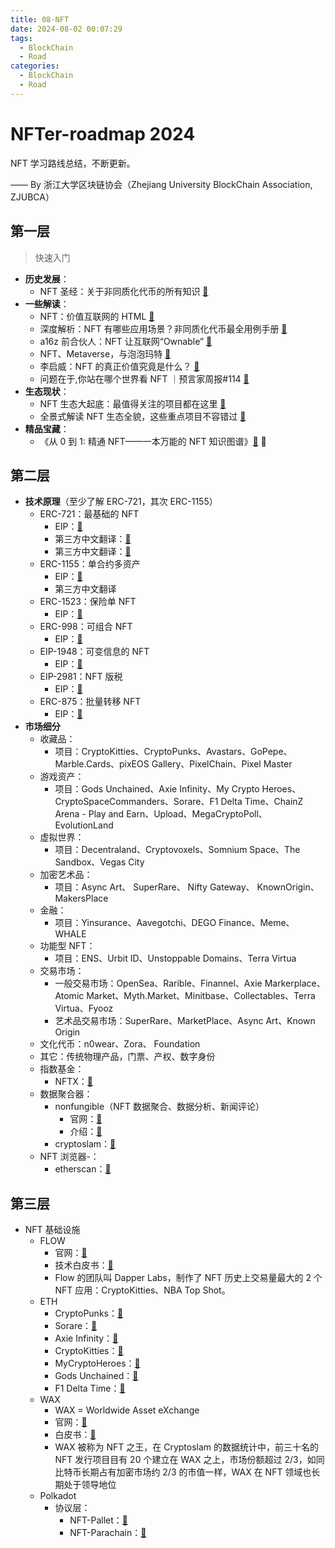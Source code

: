```yaml
---
title: 08-NFT
date: 2024-08-02 00:07:29
tags:
  - BlockChain
  - Road
categories:
  - BlockChain
  - Road
---
```

# NFTer-roadmap 2024

NFT 学习路线总结，不断更新。

—— By 浙江大学区块链协会（Zhejiang University BlockChain Association, ZJUBCA）

## 第一层

> 快速入门

-   **历史发展**：
    -   NFT 圣经：关于非同质化代币的所有知识 [🔗](https://mp.weixin.qq.com/s/Lr-q6cgfcnWzbVqDDjMebQ)
-   **一些解读**：
    -   NFT：价值互联网的 HTML [🔗 ](https://mp.weixin.qq.com/s/m8TOUNQypFTJdlK7af6knA)
    -   深度解析：NFT 有哪些应用场景？非同质化代币最全用例手册 [🔗](https://mp.weixin.qq.com/s/taJs6WYFNY6vVAl0w8HkPg)
    -   a16z 前合伙人：NFT 让互联网“Ownable” [🔗](https://mp.weixin.qq.com/s/Zukwh08lYzh-2Ai8jXPP6g)
    -   NFT、Metaverse，与泡泡玛特 [🔗](https://m.theblockbeats.com/news/23129)
    -   李启威：NFT 的真正价值究竟是什么？ [🔗](https://www.chainnews.com/articles/576303926328.htm)
    -   问题在于,你站在哪个世界看 NFT ｜预言家周报#114 [🔗](https://mp.weixin.qq.com/s/y7GvQeB46zqE-dVitVpMYw)
-   **生态现状**：
    -   NFT 生态大起底：最值得关注的项目都在这里 [🔗](https://m.theblockbeats.com/news/22526)
    -   全景式解读 NFT 生态全貌，这些重点项目不容错过 [🔗](https://mp.weixin.qq.com/s/r4oxyGw6eB7WdibMNcaOgA)
-   **精品宝藏**：
    -   《从 0 到 1: 精通 NFT——一本万能的 NFT 知识图谱》[🔗](https://www.yuque.com/books/share/a8a2de86-76de-4531-8486-ac3d40944557) 🌟

## 第二层

-   **技术原理**（至少了解 ERC-721，其次 ERC-1155）
    -   ERC-721：最基础的 NFT
        -   EIP：[🔗](https://eips.ethereum.org/EIPS/eip-721)
        -   第三方中文翻译：[🔗](https://www.jianshu.com/p/e6d4f57fbba6)
        -   第三方中文翻译：[🔗](https://www.jianshu.com/p/d5604554c324)
    -   ERC-1155：单合约多资产
        -   EIP：[🔗](https://eips.ethereum.org/EIPS/eip-1155)
        -   第三方中文翻译
    -   ERC-1523：保险单 NFT
        -   EIP：[🔗](https://eips.ethereum.org/EIPS/eip-1523)
    -   ERC-998：可组合 NFT
        -   EIP：[🔗](https://eips.ethereum.org/EIPS/eip-998)
    -   EIP-1948：可变信息的 NFT
        -   EIP：[🔗](https://eips.ethereum.org/EIPS/eip-1948)
    -   EIP-2981：NFT 版税
        -   EIP：[🔗](https://eips.ethereum.org/EIPS/eip-2981)
    -   ERC-875：批量转移 NFT
        -   EIP：[🔗](https://eips.ethereum.org/EIPS/eip-875)
-   **市场细分**
    -   收藏品：
        -   项目：CryptoKitties、CryptoPunks、Avastars、GoPepe、Marble.Cards、pixEOS Gallery、PixelChain、Pixel Master
    -   游戏资产：
        -   项目：Gods Unchained、Axie Infinity、My Crypto Heroes、CryptoSpaceCommanders、Sorare、F1 Delta Time、ChainZ Arena - Play and Earn、Upload、MegaCryptoPoll、EvolutionLand
    -   虚拟世界：
        -   项目：Decentraland、Cryptovoxels、Somnium Space、The Sandbox、Vegas City
    -   加密艺术品：
        -   项目：Async Art、 SuperRare、 Nifty Gateway、 KnownOrigin、 MakersPlace
    -   金融：
        -   项目：Yinsurance、Aavegotchi、DEGO Finance、Meme、WHALE
    -   功能型 NFT：
        -   项目：ENS、Urbit ID、Unstoppable Domains、Terra Virtua
    -   交易市场：
        -   一般交易市场：OpenSea、Rarible、Finannel、Axie Markerplace、Atomic Market、Myth.Market、Minitbase、Collectables、Terra Virtua、Fyooz
        -   艺术品交易市场：SuperRare、MarketPlace、Async Art、Known Origin
    -   文化代币：n0wear、Zora、 Foundation
    -   其它：传统物理产品，门票、产权、数字身份
    -   指数基金：
        -   NFTX：[🔗](https://nftx.org/#/)
    -   数据聚合器：
        -   nonfungible（NFT 数据聚合、数据分析、新闻评论）
            -   官网：[🔗](https://nonfungible.com)
            -   介绍：[🔗](https://nonfungible.com/pages/about-us)
        -   cryptoslam：[🔗](https://cryptoslam.io)
    -   NFT 浏览器-：
        -   etherscan：[🔗](https://etherscan.io/tokens/label/nft)

## 第三层

-   NFT 基础设施
    -   FLOW
        -   官网：[🔗](https://www.onflow.org)
        -   技术白皮书：[🔗](https://www.onflow.org/technical-paper)
        -   Flow 的团队叫 Dapper Labs，制作了 NFT 历史上交易量最大的 2 个 NFT 应用：CryptoKitties、NBA Top Shot。
    -   ETH
        -   CryptoPunks：[🔗](https://cryptoslam.io/cryptopunks)
        -   Sorare：[🔗](https://cryptoslam.io/sorare)
        -   Axie Infinity：[🔗](https://cryptoslam.io/axie-infinity)
        -   CryptoKitties：[🔗](https://www.cryptokitties.co)
        -   MyCryptoHeroes：[🔗](https://cryptoslam.io/mycryptoheroes)
        -   Gods Unchained：[🔗](https://godsunchained.com)
        -   F1 Delta Time：[🔗](https://cryptoslam.io/f1-delta-time)
    -   WAX
        -   WAX = Worldwide Asset eXchange
        -   官网：[🔗](https://on.wax.io/wax-io/)
        -   白皮书：[🔗](https://github.com/worldwide-asset-exchange/whitepaper)
        -   WAX 被称为 NFT 之王，在 Cryptoslam 的数据统计中，前三十名的 NFT 发行项目目有 20 个建立在 WAX 之上，市场份额超过 2/3，如同比特币长期占有加密市场约 2/3 的市值一样，WAX 在 NFT 领域也长期处于领导地位
    -   Polkadot
        -   协议层：
            -   NFT-Pallet：[🔗](https://github.com/danforbes/pallet-nft)
            -   NFT-Parachain：[🔗](https://github.com/w3f-community/nft_parachain)

